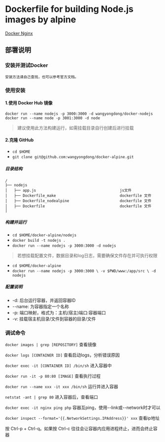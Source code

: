  # Dockerfile for building Node.js images by alpine
 [Docker Nginx](https://github.com/wangyongdong/docker-alpine/tree/master/nodejs)
 
## 部署说明
 
 
### 安装并测试Docker
 
    安装方法请自己查找，也可以参考官方文档。
 
### 使用安装
 
#### 1.使用 Docker Hub 镜像
 
`docker run --name nodejs -p 3000:3000 -d wangyongdong/docker-nodejs`
`docker run --name node -p 3001:3000 -d node`
 
> 建议使用此方法构建运行，如需挂载目录自行创建后进行挂载
 
#### 2.克隆 GitHub
 
 - `cd $HOME`
 - `git clone git@github.com:wangyongdong/docker-alpine.git`
 
##### 目录结构
 
```text
/
├── nodejs                    
│   ├── app.js                                      js文件
│   ├── Dockerfile_make                             dockerfile 文件
│   ├── Dockerfile_nodealpine                       dockerfile 文件
│   ├── Dockerfile                                  dockerfile 文件
│  
```

##### 构建并运行

 - `cd $HOME/docker-alpine/nodejs`
 - `docker build -t nodejs .` 
 - `docker run --name nodejs -p 3000:3000 -d nodejs`

> 若想挂载配置文件，数据目录和log日志，需要确保文件存在并可执行权限

 - `cd $HOME/docker-alpine`
 - `docker run --name nodejs -p 3000:3000 \
-v $PWD/www:/app/src \
-d nodejs`


##### 配置说明

 - -d: 后台运行容器，并返回容器ID
 - --name: 为容器指定一个名称
 - -p: 端口映射，格式为：主机(宿主)端口:容器端口
 - -v: 挂载宿主机目录/文件到容器的目录/文件
 
### 调试命令
 
`docker images | grep [REPOSITORY]` 查看镜像
 
`docker logs [CONTAINER ID]` 查看启动logs，分析错误原因
 
`docker exec -it [CONTAINER ID] /bin/sh` 进入容器中
 
`docker run -it -p 80:80 [IMAGE]` 查看执行过程
 
`docker run --name xxx -it xxx /bin/sh` 运行并进入容器
 
`netstat -ant | grep 80` 进入容器后，查看端口
 
`docker exec -it nginx ping php` 容器互ping，使用--link或--network时才可以

`docker inspect --format='{{.NetworkSettings.IPAddress}}' xxx` 查看ip地址
 
 
按 Ctrl-p + Ctrl-q。如果按 Ctrl-c 往往会让容器内应用进程终止，进而会终止容器
 